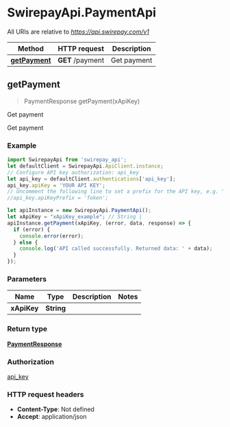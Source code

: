 # SwirepayApi.PaymentApi

All URIs are relative to *https://api.swirepay.com/v1*

Method | HTTP request | Description
------------- | ------------- | -------------
[**getPayment**](PaymentApi.md#getPayment) | **GET** /payment | Get payment



## getPayment

> PaymentResponse getPayment(xApiKey)

Get payment

Get payment

### Example

```javascript
import SwirepayApi from 'swirepay_api';
let defaultClient = SwirepayApi.ApiClient.instance;
// Configure API key authorization: api_key
let api_key = defaultClient.authentications['api_key'];
api_key.apiKey = 'YOUR API KEY';
// Uncomment the following line to set a prefix for the API key, e.g. "Token" (defaults to null)
//api_key.apiKeyPrefix = 'Token';

let apiInstance = new SwirepayApi.PaymentApi();
let xApiKey = "xApiKey_example"; // String | 
apiInstance.getPayment(xApiKey, (error, data, response) => {
  if (error) {
    console.error(error);
  } else {
    console.log('API called successfully. Returned data: ' + data);
  }
});
```

### Parameters


Name | Type | Description  | Notes
------------- | ------------- | ------------- | -------------
 **xApiKey** | **String**|  | 

### Return type

[**PaymentResponse**](PaymentResponse.md)

### Authorization

[api_key](../README.md#api_key)

### HTTP request headers

- **Content-Type**: Not defined
- **Accept**: application/json

